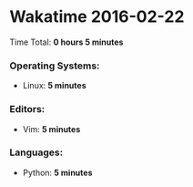 # Wakatime 2016-02-22

Time Total: **0 hours 5 minutes**

### Operating Systems:
- Linux: **5 minutes** 

### Editors:
- Vim: **5 minutes** 

### Languages:
- Python: **5 minutes** 

